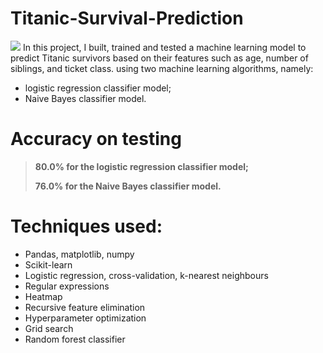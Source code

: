 # Titanic-Survival-Prediction
![](https://camo.githubusercontent.com/db224f4802e282f387fd7ccc8090e5fb66d9f9eb496c813307e899ab53fc5142/68747470733a2f2f69302e77702e636f6d2f7777772e616c6c746865726f6f6d732e636f6d2f626c6f672f77702d636f6e74656e742f75706c6f6164732f323031382f31302f466561747572652d4154522d4e6577732d4e65772d546974616e69632d526f7574652d416e6e6f756e6365642d42792d596f75547562652e6a70673f6669743d313030302532433636372673736c3d31)
In this project, I built, trained and tested a machine learning model to predict Titanic survivors based on their features such as age, number of siblings, and ticket class. using two machine learning algorithms, namely: 
   - logistic regression classifier model;
   - Naive Bayes classifier model.

# Accuracy on testing
> **80.0% for the logistic regression classifier model;**
> 
> **76.0% for the Naive Bayes classifier model.**

# Techniques used:

* Pandas, matplotlib, numpy
* Scikit-learn
* Logistic regression, cross-validation, k-nearest neighbours
* Regular expressions
* Heatmap
* Recursive feature elimination
* Hyperparameter optimization
* Grid search
* Random forest classifier
